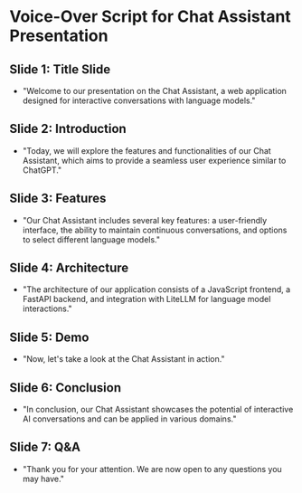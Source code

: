 # Voice-Over Script for Chat Assistant Presentation

## Slide 1: Title Slide
- "Welcome to our presentation on the Chat Assistant, a web application designed for interactive conversations with language models."

## Slide 2: Introduction
- "Today, we will explore the features and functionalities of our Chat Assistant, which aims to provide a seamless user experience similar to ChatGPT."

## Slide 3: Features
- "Our Chat Assistant includes several key features: a user-friendly interface, the ability to maintain continuous conversations, and options to select different language models."

## Slide 4: Architecture
- "The architecture of our application consists of a JavaScript frontend, a FastAPI backend, and integration with LiteLLM for language model interactions."

## Slide 5: Demo
- "Now, let's take a look at the Chat Assistant in action."

## Slide 6: Conclusion
- "In conclusion, our Chat Assistant showcases the potential of interactive AI conversations and can be applied in various domains."

## Slide 7: Q&A
- "Thank you for your attention. We are now open to any questions you may have."